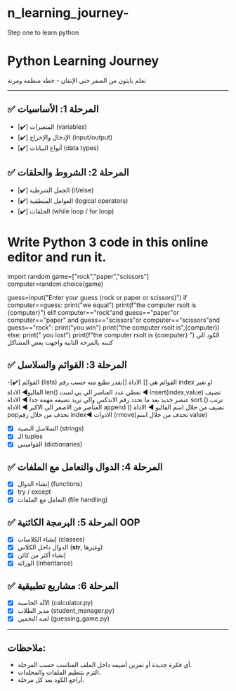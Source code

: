 # n_learning_journey-
Step one to learn python 
# Python Learning Journey

تعلم بايثون من الصفر حتى الإتقان - خطة منظمة ومرنة

---

## ✅ المرحلة 1: الأساسيات
- [✔️] المتغيرات (variables)
- [✔️] الإدخال والإخراج (input/output)
- [✔️] أنواع البيانات (data types)

## ✅ المرحلة 2: الشروط والحلقات
- [✔️] الجمل الشرطية (if/else)
- [✔️] العوامل المنطقية (logical operators)
- [✔️] الحلقات (while loop / for loop)

# Write Python 3 code in this online editor and run it.
import random
game=["rock","paper","scissors"]
computer=random.choice(game)

guess=input("Enter your guess (rock or paper or scissors)")
if computer==guess:
    print("we equal")
    print(f"the computer rsolt is {computer}")
elif computer=="rock"and guess=="paper"or computer=="paper" and guess=="scissors"or computer=="scissors"and guess=="rock":
    print("you win")
    print("the computer rsolt is",(computer))
else:
    print(" you lost")
    print(f"the computer rsolt is {computer} ")
الكود الي كتبته بالمرحة الثانية واجهت بعض المشاكل  
## ✅ المرحلة 3: القوائم والسلاسل
-[✔️] القوائم (lists)
 القوائم هي []
 الاداة []نقدر نطبع منه حسب رقم index او نغير الفاليو◀️ الاداة len() تعطي عدد العناصر الي بي لست ◀️ insert(index,value) تضيف عنصر جديد بعد ما تحدد رقم الاندكس والي تريد تضيفه مهمة جدا ◀️ 
 الاداة sort.() ترتب العناصر من الاصغر الى الاكبر ◀️ الاداة append () تضيف من خلال اسم الفاليو ◀️
 الاداة popتحذف من خلال رقم index◀️ الادوات (rmove)تحذف من خلال اسم value)
- [x] السلاسل النصية (strings)
- [x] الـ tuples
- [x] القواميس (dictionaries)

## ✅ المرحلة 4: الدوال والتعامل مع الملفات
- [x] إنشاء الدوال (functions)
- [x] try / except
- [x] التعامل مع الملفات (file handling)

## ✅ المرحلة 5: البرمجة الكائنية OOP
- [x] إنشاء الكلاسات (classes)
- [x] الدوال داخل الكلاس (__str__, وغيرها)
- [x] إنشاء أكثر من كائن
- [x] الوراثة (inheritance)

## ✅ المرحلة 6: مشاريع تطبيقية
- [x] الآلة الحاسبة (calculator.py)
- [x] مدير الطلاب (student_manager.py)
- [x] لعبة التخمين (guessing_game.py)

---

## ملاحظات:
- أي فكرة جديدة أو تمرين أضيفه داخل الملف المناسب حسب المرحلة.
- التزم بتنظيم الملفات والمجلدات.
- أراجع الكود بعد كل مرحلة.
